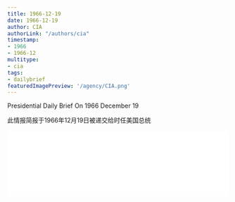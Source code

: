 ```yaml
---
title: 1966-12-19
date: 1966-12-19
author: CIA 
authorLink: "/authors/cia"
timestamp: 
- 1966
- 1966-12
multitype: 
- cia
tags: 
- dailybrief
featuredImagePreview: '/agency/CIA.png'
---
```



Presidential Daily Brief On 1966 December 19

此情报简报于1966年12月19日被递交给时任美国总统

<!--more-->





<div id="over" style="width:100%; overflow:hidden"> <iframe id="sFrame" name="sFrame" frameborder="no" border="0"  allowfullscreen marginwidth="0" scrolling="no" src = " /CIA/1966-12-19.html "  style = " position:absulute; width: 806px; top: 300;" > </iframe> </div>